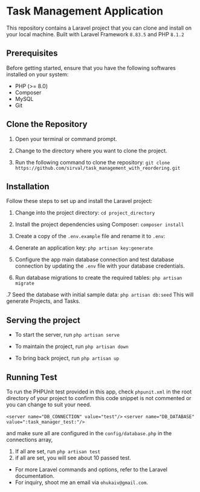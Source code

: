 # Task Management Application
This repository contains a Laravel project that you can clone and install on your local machine. Built with Laravel Framework `8.83.5` and PHP `8.1.2`

## Prerequisites

Before getting started, ensure that you have the following softwares installed on your system:

- PHP (>= 8.0)
- Composer
- MySQL
- Git

## Clone the Repository

1. Open your terminal or command prompt.

2. Change to the directory where you want to clone the project.

3. Run the following command to clone the repository: `git clone  https://github.com/sirval/task_management_with_reordering.git`

## Installation

Follow these steps to set up and install the Laravel project:

1. Change into the project directory: `cd project_directory`

2. Install the project dependencies using Composer: `composer install`

3. Create a copy of the `.env.example` file and rename it to `.env`:

4. Generate an application key: `php artisan key:generate`

5. Configure the app main database connection and test database connection by updating the `.env` file with your database credentials.

6. Run database migrations to create the required tables: `php artisan migrate`

.7 Seed the database with initial sample data: `php artisan db:seed` This will generate Projects, and Tasks.
## Serving the project

- To start the server, run `php artisan serve`

- To maintain the project, run `php artisan down`

- To bring back project, run `php artisan up`

## Running Test

To run the PHPUnit test provided in this app, check `phpunit.xml` in the root directory of your project to confirm this code snippet is not commented or you can change to suit your need.

`<server name="DB_CONNECTION" value="test"/>`
`<server name="DB_DATABASE" value=":task_manager_test:"/>`

and make sure all are configured in the `config/database.php` in the connections array,

1. If all are set, run `php artisan test` 
2. if all are set, you will see about 10 passed test.

- For more Laravel commands and options, refer to the Laravel documentation.
- For inquiry, shoot me an email via `ohukaiv@gmail.com`.

